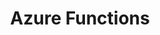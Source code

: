 ---
blog: https://azure.microsoft.com/en-us/blog
codehost: https://github.com/Azure/Azure-Functions
facebook: https://facebook.com/microsoftazure
linkedin: https://linkedin.com/company/16188386
logohandle: azurefunctions
sort: azurefunctions
title: Azure Functions
twitter: https://x.com/azure
website: https://azure.microsoft.com/en-us/services/functions//
youtube: https://youtube.com/watch?v=jdiKoWdrIn4
---